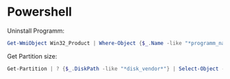# Powershell

Uninstall Programm:
```powershell
Get-WmiObject Win32_Product | Where-Object {$_.Name -like "*programm_name*"} | % {$_.Uninstall} 
```

Get Partition size:
```powershell
Get-Partition | ? {$_.DiskPath -like "*disk_vendor*"} | Select-Object -Property DiskPath, AccessPaths, @{Name = "Size"; Expression = {"{0:N}" -f [math]::round($_.Size / 1Gb, 2)}}
```
